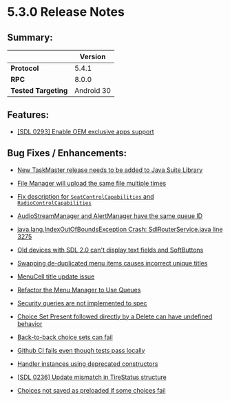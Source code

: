 # 5.3.0 Release Notes

## Summary:
||Version|
|--|--|
| **Protocol** | 5.4.1
| **RPC** | 8.0.0
| **Tested Targeting** | Android 30


## Features:

- [[SDL 0293] Enable OEM exclusive apps support](https://github.com/smartdevicelink/sdl_java_suite/issues/1588)

## Bug Fixes / Enhancements:

- [New TaskMaster release needs to be added to Java Suite Library ](https://github.com/smartdevicelink/sdl_java_suite/issues/1745)

- [File Manager will upload the same file multiple times](https://github.com/smartdevicelink/sdl_java_suite/issues/1736)

- [Fix description for `SeatControlCapabilities` and `RadioControlCapabilities`](https://github.com/smartdevicelink/sdl_java_suite/issues/1739)

- [AudioStreamManager and AlertManager have the same queue ID](https://github.com/smartdevicelink/sdl_java_suite/issues/1742)

- [java.lang.IndexOutOfBoundsException Crash: SdlRouterService.java line 3275 ](https://github.com/smartdevicelink/sdl_java_suite/issues/1741)

- [Old devices with SDL 2.0 can't display text fields and SoftButtons](https://github.com/smartdevicelink/sdl_java_suite/issues/1729)

- [Swapping de-duplicated menu items causes incorrect unique titles](https://github.com/smartdevicelink/sdl_java_suite/issues/1723)

- [MenuCell title update issue](https://github.com/smartdevicelink/sdl_java_suite/issues/1651)

- [Refactor the Menu Manager to Use Queues ](https://github.com/smartdevicelink/sdl_java_suite/issues/1605)

- [Security queries are not implemented to spec](https://github.com/smartdevicelink/sdl_java_suite/issues/1720)

- [Choice Set Present followed directly by a Delete can have undefined behavior](https://github.com/smartdevicelink/sdl_java_suite/issues/1718)

- [Back-to-back choice sets can fail](https://github.com/smartdevicelink/sdl_java_suite/issues/1717)

- [Github CI fails even though tests pass locally ](https://github.com/smartdevicelink/sdl_java_suite/issues/1731)

- [Handler instances using deprecated constructors  ](https://github.com/smartdevicelink/sdl_java_suite/issues/1696)

- [[SDL 0236] Update mismatch in TireStatus structure](https://github.com/smartdevicelink/sdl_java_suite/issues/1089)

- [Choices not saved as preloaded if some choices fail](https://github.com/smartdevicelink/sdl_java_suite/issues/1715)